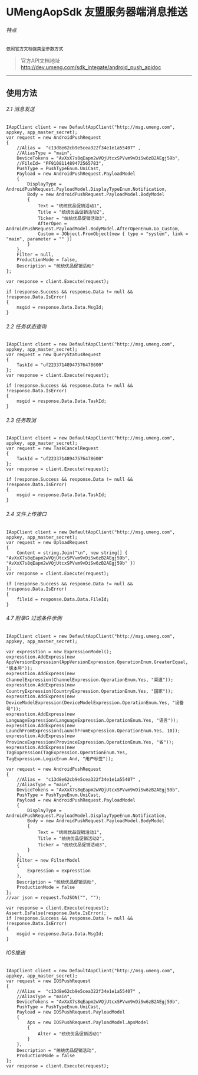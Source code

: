 # UMengAopSdk 友盟服务器端消息推送

###### 特点

```
依照官方文档强类型参数方式
```

>   官方API文档地址 http://dev.umeng.com/sdk_integate/android_push_apidoc



---


## 使用方法


######     2.1  消息发送


    IAopClient client = new DefaultAopClient("http://msg.umeng.com", appkey, app_master_secret);
    var request = new AndroidPushRequest
    {
        //Alias =  "c13d8e62cb9e5cea322f34e1e1a55407" ,
        //AliasType = "main",
        DeviceTokens = "AvXxX7s8qEapm2wVQjUtcxSPVvm9vDiSw6zB2AEgj59b",
        //FileId= "PF910811489472565783",
        PushType = PushTypeEnum.UniCast,
        Payload = new AndroidPushRequest.PayloadModel
        {
            DisplayType = AndroidPushRequest.PayloadModel.DisplayTypeEnum.Notification,
            Body = new AndroidPushRequest.PayloadModel.BodyModel
            {
                Text = "统统优品促销活动1",
                Title = "统统优品促销活动2",
                Ticker = "统统优品促销活动3",
                AfterOpen = AndroidPushRequest.PayloadModel.BodyModel.AfterOpenEnum.Go_Custom,
                Custom = JObject.FromObject(new { type = "system", link = "main", parameter = "" })
            }
        },
        Filter = null,
        ProductionMode = false,
        Description = "统统优品促销活动"
    };

    var response = client.Execute(request);

    if (response.Success && response.Data != null && !response.Data.IsError)
    {
        msgid = response.Data.Data.MsgId;
    }

######     2.2  任务状态查询

    IAopClient client = new DefaultAopClient("http://msg.umeng.com", appkey, app_master_secret);
    var request = new QueryStatusRequest
    {
        TaskId = "uf22337148947576478600"
    };
    var response = client.Execute(request);

    if (response.Success && response.Data != null && !response.Data.IsError)
    {
        msgid = response.Data.Data.TaskId;
    }


    
    
    
######     2.3  任务取消

    IAopClient client = new DefaultAopClient("http://msg.umeng.com", appkey, app_master_secret);
    var request = new TaskCancelRequest
    {
        TaskId = "uf22337148947576478600"
    };
    var response = client.Execute(request);

    if (response.Success && response.Data != null && !response.Data.IsError)
    {
        msgid = response.Data.Data.TaskId;
    }
    
    
    
######     2.4  文件上传接口
 
    IAopClient client = new DefaultAopClient("http://msg.umeng.com", appkey, app_master_secret);
    var request = new UploadRequest
    {
        Content = string.Join("\n", new string[] { "AvXxX7s8qEapm2wVQjUtcxSPVvm9vDiSw6zB2AEgj59b", "AvXxX7s8qEapm2wVQjUtcxSPVvm9vDiSw6zB2AEgj59b" })
    };
    var response = client.Execute(request);

    if (response.Success && response.Data != null && !response.Data.IsError)
    {
        fileid = response.Data.Data.FileId;
    }


    
    
    
######     4.7  附录G 过滤条件示例

    IAopClient client = new DefaultAopClient("http://msg.umeng.com", appkey, app_master_secret);

    var expresstion = new ExpressionModel();
    expresstion.AddExpress(new AppVersionExpression(AppVersionExpression.OperationEnum.GreaterEqual, "版本号"));
    expresstion.AddExpress(new ChannelExpression(ChannelExpression.OperationEnum.Yes, "渠道"));
    expresstion.AddExpress(new CountryExpression(CountryExpression.OperationEnum.Yes, "国家"));
    expresstion.AddExpress(new DeviceModelExpression(DeviceModelExpression.OperationEnum.Yes, "设备号"));
    expresstion.AddExpress(new LanguageExpression(LanguageExpression.OperationEnum.Yes, "语言"));
    expresstion.AddExpress(new LaunchFromExpression(LaunchFromExpression.OperationEnum.Yes, 10));
    expresstion.AddExpress(new ProvinceExpression(ProvinceExpression.OperationEnum.Yes, "省"));
    expresstion.AddExpress(new TagExpression(TagExpression.OperationEnum.Yes, TagExpression.LogicEnum.And, "用户标签"));

    var request = new AndroidPushRequest
    {
        //Alias =  "c13d8e62cb9e5cea322f34e1e1a55407" ,
        //AliasType = "main",
        DeviceTokens = "AvXxX7s8qEapm2wVQjUtcxSPVvm9vDiSw6zB2AEgj59b",
        PushType = PushTypeEnum.UniCast,
        Payload = new AndroidPushRequest.PayloadModel
        {
            DisplayType = AndroidPushRequest.PayloadModel.DisplayTypeEnum.Notification,
            Body = new AndroidPushRequest.PayloadModel.BodyModel
            {
                Text = "统统优品促销活动1",
                Title = "统统优品促销活动2",
                Ticker = "统统优品促销活动3",
            }
        },
        Filter = new FilterModel
        {
            Expression = expresstion
        },
        Description = "统统优品促销活动",
        ProductionMode = false
    };
    //var json = request.ToJSON("", "");

    var response = client.Execute(request);
    Assert.IsFalse(response.Data.IsError);
    if (response.Success && response.Data != null && !response.Data.IsError)
    {
        msgid = response.Data.Data.MsgId;
    }


    
    
######      IOS推送

    IAopClient client = new DefaultAopClient("http://msg.umeng.com", appkey, app_master_secret);
    var request = new IOSPushRequest
    {
        //Alias =  "c13d8e62cb9e5cea322f34e1e1a55407" ,
        //AliasType = "main",
        DeviceTokens = "AvXxX7s8qEapm2wVQjUtcxSPVvm9vDiSw6zB2AEgj59b",
        PushType = PushTypeEnum.UniCast,
        Payload = new IOSPushRequest.PayloadModel
        {
            Aps = new IOSPushRequest.PayloadModel.ApsModel
            {
                Alter = "统统优品促销活动1"
            }
        },
        Description = "统统优品促销活动",
        ProductionMode = false
    };
    var response = client.Execute(request);